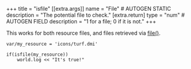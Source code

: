 +++
title = "isfile"
[[extra.args]]
name = "File" # AUTOGEN STATIC
description = "The potential file to check."
[extra.return]
type = "num" # AUTOGEN FIELD
description = "1 for a file; 0 if it is not."
+++

This works for both resource files, and files retrieved via [file()](@/language/proc/file.md).

```dm
var/my_resource = 'icons/turf.dmi'

if(isfile(my_resource))
    world.log << "It's true!"
```
